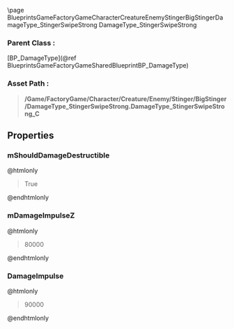 \page BlueprintsGameFactoryGameCharacterCreatureEnemyStingerBigStingerDamageType_StingerSwipeStrong DamageType_StingerSwipeStrong
### Parent Class :
[BP_DamageType](@ref BlueprintsGameFactoryGameSharedBlueprintBP_DamageType)
### Asset Path :
<b><blockquote>/Game/FactoryGame/Character/Creature/Enemy/Stinger/BigStinger/DamageType_StingerSwipeStrong.DamageType_StingerSwipeStrong_C</blockquote></b>
## Properties

### mShouldDamageDestructible
@htmlonly
<blockquote>True</blockquote>
@endhtmlonly

### mDamageImpulseZ
@htmlonly
<blockquote>80000</blockquote>
@endhtmlonly

### DamageImpulse
@htmlonly
<blockquote>90000</blockquote>
@endhtmlonly

